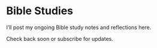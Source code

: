 # Bible Studies

I’ll post my ongoing Bible study notes and reflections here.

Check back soon or subscribe for updates.
